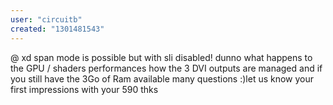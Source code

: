 ```yaml
---
user: "circuitb"
created: "1301481543"
---
```


@ xd span mode is possible but with sli disabled!
dunno what happens to the GPU / shaders performances
how the 3 DVI outputs are managed
and if you still have the 3Go of Ram available
many questions :)let us know your first impressions with your 590
thks
